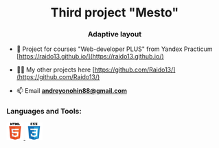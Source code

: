 <h1 align="center">Third project "Mesto"</h1>
<h3 align="center">Adaptive layout</h3>

- 🔭 Project for courses "Web-developer PLUS" from Yandex Practicum [https://raido13.github.io/](https://raido13.github.io/)

- 👨‍💻 My other projects here [https://github.com/Raido13/](https://github.com/Raido13/)

- 📫 Email **andreyonohin88@gmail.com**

<h3 align="left">Languages and Tools:</h3>
<p align="left"><a href="https://www.w3.org/html/" target="_blank" rel="noreferrer"> <img src="https://raw.githubusercontent.com/devicons/devicon/master/icons/html5/html5-original-wordmark.svg" alt="html5" width="40" height="40"/></a><a href="https://www.w3schools.com/css/" target="_blank" rel="noreferrer"> <img src="https://raw.githubusercontent.com/devicons/devicon/master/icons/css3/css3-original-wordmark.svg" alt="css3" width="40" height="40"/></a></p>
